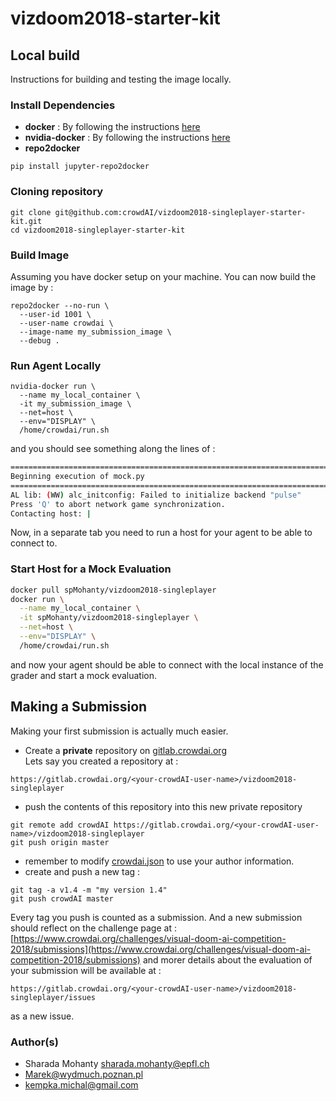 # vizdoom2018-starter-kit


## Local build

Instructions for building and testing the image locally.   

### Install Dependencies
* **docker** : By following the instructions [here](https://docs.docker.com/install/linux/docker-ce/)
* **nvidia-docker** : By following the instructions [here](https://github.com/nvidia/nvidia-docker/wiki/Installation-(version-2.0))
* **repo2docker**
```
pip install jupyter-repo2docker
```

### Cloning repository
```
git clone git@github.com:crowdAI/vizdoom2018-singleplayer-starter-kit.git
cd vizdoom2018-singleplayer-starter-kit
```

### Build Image
Assuming you have docker setup on your machine. You can now build the image by :
```
repo2docker --no-run \
  --user-id 1001 \
  --user-name crowdai \
  --image-name my_submission_image \
  --debug .
```

### Run Agent Locally
```
nvidia-docker run \
  --name my_local_container \
  -it my_submission_image \
  --net=host \
  --env="DISPLAY" \
  /home/crowdai/run.sh
```
and you should see something along the lines of :
```bash
================================================================================
Beginning execution of mock.py
================================================================================
AL lib: (WW) alc_initconfig: Failed to initialize backend "pulse"
Press 'Q' to abort network game synchronization.
Contacting host: |
```
Now, in a separate tab you need to run a host for your agent to be able to
connect to.

### Start Host for a Mock Evaluation
```bash
docker pull spMohanty/vizdoom2018-singleplayer
docker run \
  --name my_local_container \
  -it spMohanty/vizdoom2018-singleplayer \
  --net=host \
  --env="DISPLAY" \
  /home/crowdai/run.sh
```

and now your agent should be able to connect with the local instance of the grader
and start a mock evaluation.

## Making a Submission
Making your first submission is actually much easier.
* Create a **private** repository on [gitlab.crowdai.org](http://gitlab.crowdai.org/)   
Lets say you created a repository at :
```
https://gitlab.crowdai.org/<your-crowdAI-user-name>/vizdoom2018-singleplayer
```
* push the contents of this repository into this new private repository
```
git remote add crowdAI https://gitlab.crowdai.org/<your-crowdAI-user-name>/vizdoom2018-singleplayer
git push origin master
```
* remember to modify [crowdai.json](crowdai.json) to use your author information.
* create and push a new tag :
```
git tag -a v1.4 -m "my version 1.4"
git push crowdAI master
```

Every tag you push is counted as a submission. And a new submission should reflect on the challenge page at : [https://www.crowdai.org/challenges/visual-doom-ai-competition-2018/submissions](https://www.crowdai.org/challenges/visual-doom-ai-competition-2018/submissions)
and morer details about the evaluation of your submission will be available at :
```
https://gitlab.crowdai.org/<your-crowdAI-user-name>/vizdoom2018-singleplayer/issues
```
as a new issue.

### Author(s)
* Sharada Mohanty <sharada.mohanty@epfl.ch>   
* Marek@wydmuch.poznan.pl   
* kempka.michal@gmail.com   
